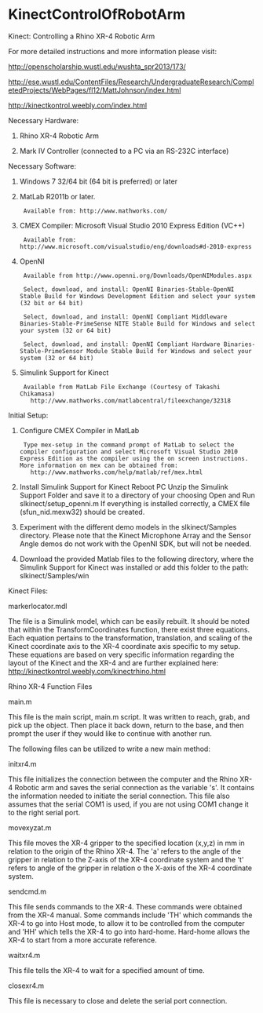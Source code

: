 # KinectControlOfRobotArm

Kinect: Controlling a Rhino XR-4 Robotic Arm

For more detailed instructions and more information please visit:

http://openscholarship.wustl.edu/wushta_spr2013/173/

http://ese.wustl.edu/ContentFiles/Research/UndergraduateResearch/CompletedProjects/WebPages/fl12/MattJohnson/index.html

http://kinectkontrol.weebly.com/index.html

Necessary Hardware:

1. Rhino XR-4 Robotic Arm 

2. Mark IV Controller (connected to a PC via an RS-232C interface)




Necessary Software: 

1. Windows 7 32/64 bit (64 bit is preferred) or later

2. MatLab R2011b or later. 

        Available from: http://www.mathworks.com/
        
3. CMEX Compiler: Microsoft Visual Studio 2010 Express Edition (VC++)

        Available from: http://www.microsoft.com/visualstudio/eng/downloads#d-2010-express

4. OpenNI 

        Available from http://www.openni.org/Downloads/OpenNIModules.aspx
        
        Select, download, and install: OpenNI Binaries-Stable-OpenNI Stable Build for Windows Development Edition and select your system (32 bit or 64 bit)  
        
        Select, download, and install: OpenNI Compliant Middleware Binaries-Stable-PrimeSense NITE Stable Build for Windows and select your system (32 or 64 bit)
        
        Select, download, and install: OpenNI Compliant Hardware Binaries-Stable-PrimeSensor Module Stable Build for Windows and select your system (32 or 64 bit)
        
5. Simulink Support for Kinect

        Available from MatLab File Exchange (Courtesy of Takashi Chikamasa)   
          http://www.mathworks.com/matlabcentral/fileexchange/32318

Initial Setup:

1. Configure CMEX Compiler in MatLab
        
        Type mex-setup in the command prompt of MatLab to select the compiler configuration and select Microsoft Visual Studio 2010 Express Edition as the compiler using the on screen instructions. More information on mex can be obtained from:
          http://www.mathworks.com/help/matlab/ref/mex.html

2. Install Simulink Support for Kinect
        Reboot PC
        Unzip the Simulink Support Folder and save it to a directory of your choosing
        Open and Run slkinect/setup_openni.m
        If everything is installed correctly, a CMEX file (sfun_nid.mexw32) should be created.
3. Experiment with the different demo models in the slkinect/Samples directory. 
        Please note that the Kinect Microphone Array and the Sensor Angle demos do not work with the OpenNI SDK, but will not be needed.

4. Download the provided Matlab files to the following directory, where the Simulink Support for Kinect was installed or add       this folder to the path: slkinect/Samples/win



Kinect Files: 

markerlocator.mdl

The file is a Simulink model, which can be easily rebuilt. It should be noted that within the TransformCoordinates function, there exist three equations. Each equation pertains to the transformation, translation, and scaling of the Kinect coordinate axis to the XR-4 coordinate axis specific to my setup. These equations are based on very specific information regarding the layout of the Kinect and the XR-4 and are further explained here: http://kinectkontrol.weebly.com/kinectrhino.html


Rhino XR-4 Function Files

main.m

This file is the main script, main.m script. It was written to reach, grab, and pick up the object. Then place it back down, return to the base, and then prompt the user if they would like to continue with another run.

The following files can be utilized to write a new main method:

initxr4.m

This file initializes the connection between the computer and the Rhino XR-4 Robotic arm and saves the serial connection as the variable 's'. It contains the information needed to initiate the serial connection. This file also assumes that the serial COM1 is used, if you are not using COM1 change it to the right serial port.

movexyzat.m

This file moves the XR-4 gripper to the specified location (x,y,z) in mm in relation to the origin of the Rhino XR-4. The 'a' refers to the angle of the gripper in relation to the Z-axis of the XR-4 coordinate system and the 't' refers to angle of the gripper in relation o the X-axis of the XR-4 coordinate system. 

sendcmd.m

This file sends commands to the XR-4. These commands were obtained from the XR-4 manual. Some commands include 'TH' which commands the XR-4 to go into Host mode, to allow it to be controlled from the computer and 'HH' which tells the XR-4 to go into hard-home. Hard-home allows the XR-4 to start from a more accurate reference. 

waitxr4.m

This file tells the XR-4 to wait for a specified amount of time.

closexr4.m

This file is necessary to close and delete the serial port connection. 





